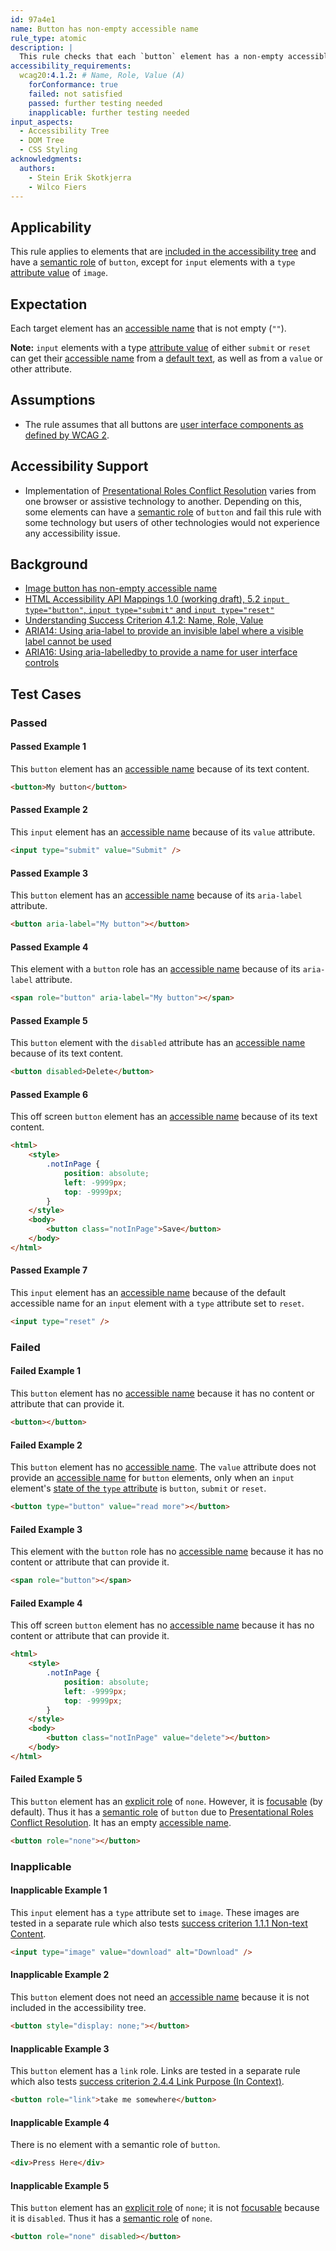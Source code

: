 ```yaml
---
id: 97a4e1
name: Button has non-empty accessible name
rule_type: atomic
description: |
  This rule checks that each `button` element has a non-empty accessible name.
accessibility_requirements:
  wcag20:4.1.2: # Name, Role, Value (A)
    forConformance: true
    failed: not satisfied
    passed: further testing needed
    inapplicable: further testing needed
input_aspects:
  - Accessibility Tree
  - DOM Tree
  - CSS Styling
acknowledgments:
  authors:
    - Stein Erik Skotkjerra
    - Wilco Fiers
---
```


## Applicability

This rule applies to elements that are [included in the accessibility tree][] and have a [semantic role](#semantic-role) of `button`, except for `input` elements with a `type` [attribute value] of `image`.

## Expectation

Each target element has an [accessible name][] that is not empty (`""`).

**Note:** `input` elements with a type [attribute value][] of either `submit` or `reset` can get their [accessible name][] from a [default text](https://www.w3.org/TR/html-aam/#input-type-button-input-type-submit-and-input-type-reset), as well as from a `value` or other attribute.

## Assumptions

- The rule assumes that all buttons are [user interface components as defined by WCAG 2](https://www.w3.org/TR/WCAG21/#dfn-user-interface-components).

## Accessibility Support

- Implementation of [Presentational Roles Conflict Resolution][] varies from one browser or assistive technology to another. Depending on this, some elements can have a [semantic role][] of `button` and fail this rule with some technology but users of other technologies would not experience any accessibility issue.

## Background

- [Image button has non-empty accessible name](https://act-rules.github.io/rules/59796f)
- [HTML Accessibility API Mappings 1.0 (working draft), 5.2 `input type="button"`, `input type="submit"` and `input type="reset"`](https://www.w3.org/TR/html-aam/#input-type-button-input-type-submit-and-input-type-reset)
- [Understanding Success Criterion 4.1.2: Name, Role, Value](https://www.w3.org/WAI/WCAG21/Understanding/name-role-value)
- [ARIA14: Using aria-label to provide an invisible label where a visible label cannot be used](https://www.w3.org/WAI/WCAG21/Techniques/aria/ARIA14)
- [ARIA16: Using aria-labelledby to provide a name for user interface controls](https://www.w3.org/WAI/WCAG21/Techniques/aria/ARIA16)

## Test Cases

### Passed

#### Passed Example 1

This `button` element has an [accessible name][] because of its text content.

```html
<button>My button</button>
```

#### Passed Example 2

This `input` element has an [accessible name][] because of its `value` attribute.

```html
<input type="submit" value="Submit" />
```

#### Passed Example 3

This `button` element has an [accessible name][] because of its `aria-label` attribute.

```html
<button aria-label="My button"></button>
```

#### Passed Example 4

This element with a `button` role has an [accessible name][] because of its `aria-label` attribute.

```html
<span role="button" aria-label="My button"></span>
```

#### Passed Example 5

This `button` element with the `disabled` attribute has an [accessible name][] because of its text content.

```html
<button disabled>Delete</button>
```

#### Passed Example 6

This off screen `button` element has an [accessible name][] because of its text content.

```html
<html>
	<style>
		.notInPage {
			position: absolute;
			left: -9999px;
			top: -9999px;
		}
	</style>
	<body>
		<button class="notInPage">Save</button>
	</body>
</html>
```

#### Passed Example 7

This `input` element has an [accessible name][] because of the default accessible name for an `input` element with a `type` attribute set to `reset`.

```html
<input type="reset" />
```

### Failed

#### Failed Example 1

This `button` element has no [accessible name][] because it has no content or attribute that can provide it.

```html
<button></button>
```

#### Failed Example 2

This `button` element has no [accessible name][]. The `value` attribute does not provide an [accessible name][] for `button` elements, only when an `input` element's [state of the `type` attribute](https://html.spec.whatwg.org/multipage/input.html#states-of-the-type-attribute) is `button`, `submit` or `reset`.

```html
<button type="button" value="read more"></button>
```

#### Failed Example 3

This element with the `button` role has no [accessible name][] because it has no content or attribute that can provide it.

```html
<span role="button"></span>
```

#### Failed Example 4

This off screen `button` element has no [accessible name][] because it has no content or attribute that can provide it.

```html
<html>
	<style>
		.notInPage {
			position: absolute;
			left: -9999px;
			top: -9999px;
		}
	</style>
	<body>
		<button class="notInPage" value="delete"></button>
	</body>
</html>
```

#### Failed Example 5

This `button` element has an [explicit role][] of `none`. However, it is [focusable][] (by default). Thus it has a [semantic role][] of `button` due to [Presentational Roles Conflict Resolution][]. It has an empty [accessible name][].

```html
<button role="none"></button>
```

### Inapplicable

#### Inapplicable Example 1

This `input` element has a `type` attribute set to `image`. These images are tested in a separate rule which also tests [success criterion 1.1.1 Non-text Content](https://www.w3.org/TR/WCAG21/#non-text-content).

```html
<input type="image" value="download" alt="Download" />
```

#### Inapplicable Example 2

This `button` element does not need an [accessible name][] because it is not included in the accessibility tree.

```html
<button style="display: none;"></button>
```

#### Inapplicable Example 3

This `button` element has a `link` role. Links are tested in a separate rule which also tests [success criterion 2.4.4 Link Purpose (In Context)](https://www.w3.org/TR/WCAG21/#link-purpose-in-context).

```html
<button role="link">take me somewhere</button>
```

#### Inapplicable Example 4

There is no element with a semantic role of `button`.

```html
<div>Press Here</div>
```

#### Inapplicable Example 5

This `button` element has an [explicit role][] of `none`; it is not [focusable][] because it is `disabled`. Thus it has a [semantic role][] of `none`.

```html
<button role="none" disabled></button>
```

[accessible name]: #accessible-name 'Definition of accessible name'
[attribute value]: #attribute-value 'Definition of Attribute Value'
[explicit role]: #explicit-role 'Definition of explicit role'
[focusable]: #focusable 'Definition of focusable'
[included in the accessibility tree]: #included-in-the-accessibility-tree 'Definition of included in the accessibility tree'
[presentational roles conflict resolution]: https://www.w3.org/TR/wai-aria-1.1/#conflict_resolution_presentation_none 'Presentational Roles Conflict Resolution'
[semantic role]: #semantic-role 'Definition of Semantic Role'
